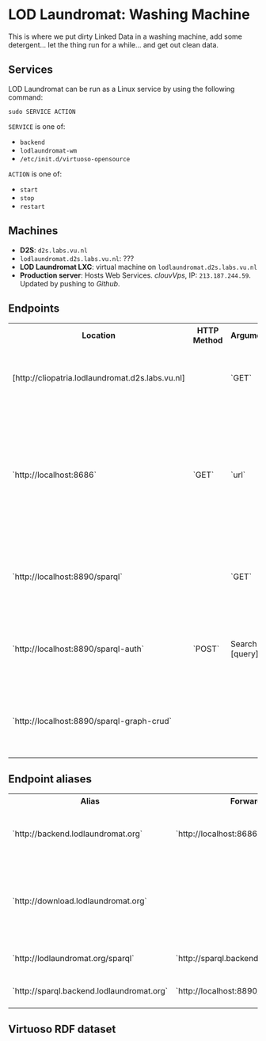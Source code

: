 LOD Laundromat: Washing Machine
===============================

This is where we put dirty Linked Data in a washing machine,
add some detergent... let the thing run for a while...
and get out clean data.

Services
--------

LOD Laundromat can be run as a Linux service by using the following command:

~~~{.sh}
sudo SERVICE ACTION
~~~

`SERVICE` is one of:
  - `backend`
  - `lodlaundromat-wm`
  - `/etc/init.d/virtuoso-opensource`

`ACTION` is one of:
  - `start`
  - `stop`
  - `restart`



Machines
--------

  - **D2S**: `d2s.labs.vu.nl`
  - `lodlaundromat.d2s.labs.vu.nl`: ???
  - **LOD Laundromat LXC**: virtual machine on `lodlaundromat.d2s.labs.vu.nl`
  - **Production server**: Hosts Web Services.
    *clouvVps*, IP: `213.187.244.59`.
    Updated by pushing to *Github*.


Endpoints
---------

<table>
  <tr>
    <th>Location</url>
    <th>HTTP Method</url>
    <th>Arguments</url>
    <th>Standards-compliance</td>
    <th>What it does</th>
  </td>
  <tr>
    <td>[http://cliopatria.lodlaundromat.d2s.labs.vu.nl]<td>
    <td>`GET`</td>
    <td>HTTP authentication</td>
    <td>Does not support RDF Datasets.</td>
    <td>This is used to debug the LOD Washing Machine during development.</td>
  </tr>
  <tr>
    <td>`http://localhost:8686`</td>
    <td>`GET`</td>
    <td>`url`</td>
    <td></td>
    <td>
      The NodeJS backend of the LOD Laundromat site,
      responsible for serving files for users,
      and adding items to the seed list.
    </td>
  </tr>
  <tr>
    <td>`http://localhost:8890/sparql`<td>
    <td>`GET`</td>
    <td>`query`</td>
    <td>SPARQL 1.1 Query</td>
    <td>
      The SPARQL endpoint that is used by the LOD Laundromat Web Services.
    </td>
  </tr>
  <tr>
    <td>`http://localhost:8890/sparql-auth`</td>
    <td>`POST`</td>
    <td>Search=[query]</td>
    <td>
      SPARQL 1.1 Protocol, SPARQL 1.1 Query, SPARQL 1.1 Update
    </td>
    <td>
      The first SPARQL Endpoint that is used by the LOD Washing Machine.
    </td>
  </tr>
  <tr>
    <td>`http://localhost:8890/sparql-graph-crud`</td>
    <td></td>
    <td></td>
    <td>SPARQL 1.1 Graph Store HTTP Protocol</td>
    <td>
      The second SPARQL Endpoint that is used by the LOD Washing Machine.
    </td>
</table>



Endpoint aliases
----------------

<table>
  <tr>
    <th>Alias</th>
    <th>Forwards to</th>
    <th>Description</th>
  </tr>
  <tr>
    <td>`http://backend.lodlaundromat.org`</td>
    <td>`http://localhost:8686`</td>
    <td>
      Web Service for adding items to the LOD Basket
      (i.e., the LOD Laundromat seed list).
    </td>
  </tr>
  <tr>
    <td>`http://download.lodlaundromat.org`<td>
    <td>`http://localhost:8686`</td>
    <td>
      Web Service for downloading clean data files.
      The URL path must be set to `/MD5`.
    </td>
  </tr>
  <tr>
    <td>`http://lodlaundromat.org/sparql`</td>
    <td>`http://sparql.backend.lodlaundromat.org`</td>
    <td>Use to preserve consistency in the Web interface.</td>
  </tr>
  <tr>
    <td>`http://sparql.backend.lodlaundromat.org`</td>
    <td>`http://localhost:8890/sparql`</td>
    <td>Web Service for querying the LOD Laundromat metadata.</td>
  </tr>
</table>



Virtuoso RDF dataset
--------------------
